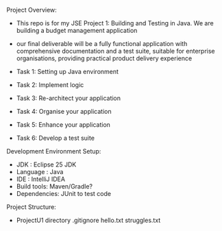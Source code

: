 Project Overview:
* This repo is for my JSE Project 1: Building and Testing in Java. We are building a budget management application
* our final deliverable will be a fully functional application with comprehensive documentation and a test suite, suitable for enterprise organisations, providing practical product delivery experience

* Task 1: Setting up Java environment
* Task 2:  Implement logic
* Task 3: Re-architect your application
* Task 4: Organise your application
* Task 5: Enhance your application
* Task 6: Develop a test suite

Development Environment Setup:
* JDK : Eclipse 25 JDK
* Language : Java
* IDE : IntelliJ IDEA
* Build tools: Maven/Gradle?
* Dependencies: JUnit to test code

Project Structure:
* ProjectU1 directory
    .gitignore
    hello.txt
    struggles.txt
